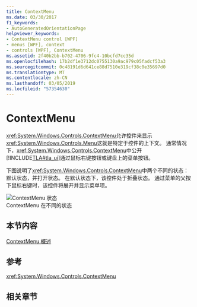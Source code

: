 ```yaml
---
title: ContextMenu
ms.date: 03/30/2017
f1_keywords:
- AutoGeneratedOrientationPage
helpviewer_keywords:
- ContextMenu control [WPF]
- menus [WPF], context
- controls [WPF], ContextMenu
ms.assetid: 2f40b2bb-b702-4706-9fc4-10bcfd7cc35d
ms.openlocfilehash: 17b2df1e3712dc0755130a9ac979c05fadcf53a3
ms.sourcegitcommit: 0c48191d6d641ce88d7510e319cf38c0e35697d0
ms.translationtype: MT
ms.contentlocale: zh-CN
ms.lasthandoff: 03/05/2019
ms.locfileid: "57354630"
---
```

# <a name="contextmenu"></a>ContextMenu
<xref:System.Windows.Controls.ContextMenu>允许控件来显示<xref:System.Windows.Controls.Menu>这就是特定于控件的上下文。 通常情况下，<xref:System.Windows.Controls.ContextMenu>中公开[!INCLUDE[TLA#tla_ui](../../../../includes/tlasharptla-ui-md.md)]通过鼠标右键按钮或键盘上的菜单按钮。  
  
 下图说明了<xref:System.Windows.Controls.ContextMenu>中两个不同的状态： 默认状态，并打开状态。 在默认状态下，该控件处于折叠状态。 通过菜单的父按下鼠标右键时，该控件将展开并显示菜单项。  
  
 ![ContextMenu 状态](./media/ss-ctl-contextmenu.png "SS_CTL_contextmenu")  
ContextMenu 在不同的状态  
  
## <a name="in-this-section"></a>本节内容  
 [ContextMenu 概述](contextmenu-overview.md)  
  
## <a name="reference"></a>参考  
 <xref:System.Windows.Controls.ContextMenu>  
  
## <a name="related-sections"></a>相关章节
